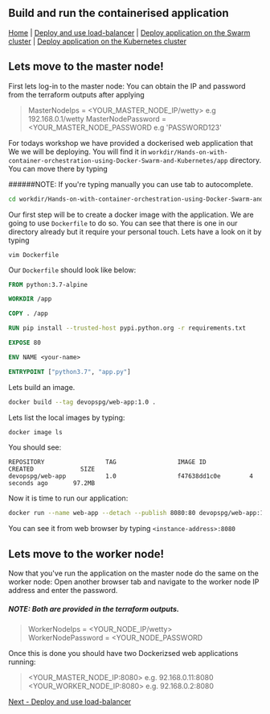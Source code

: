 ## Build and run the containerised application
[Home](../README.md) | [Deploy and use load-balancer](lb.md) | [Deploy application on the Swarm cluster](swarm.md) | [Deploy application on the Kubernetes cluster](k8s.md)

## Lets move to the master node!

First lets log-in to the master node: You can obtain the IP and password from the terraform outputs after applying

> MasterNodeIps = <YOUR_MASTER_NODE_IP/wetty> e.g 192.168.0.1/wetty
MasterNodePassword = <YOUR_MASTER_NODE_PASSWORD e.g 'PASSWORD123'

For todays workshop we have provided a dockerised web application that We we will be deploying. You will find it in ```workdir/Hands-on-with-container-orchestration-using-Docker-Swarm-and-Kubernetes/app``` directory. You can move there by typing

######NOTE: If you're typing manually you can use tab to autocomplete. 

 ```bash
 cd workdir/Hands-on-with-container-orchestration-using-Docker-Swarm-and-Kubernetes/app


 ```
 Our first step will be to create a docker image with the application. We are going to use ```Dockerfile``` to do so. You can see that there is one in our directory already but it require your personal touch. Lets have a look on it by typing
 ```
 vim Dockerfile
 ```
Our ```Dockerfile``` should look like below:

```dockerfile
FROM python:3.7-alpine

WORKDIR /app

COPY . /app

RUN pip install --trusted-host pypi.python.org -r requirements.txt

EXPOSE 80

ENV NAME <your-name>

ENTRYPOINT ["python3.7", "app.py"]
```
Lets build an image.
```bash
docker build --tag devopspg/web-app:1.0 .
```
Lets list the local images by typing:
```bash
docker image ls
```
You should see:
```
REPOSITORY                 TAG                 IMAGE ID            CREATED             SIZE
devopspg/web-app           1.0                 f47638dd1c0e        4 seconds ago       97.2MB
```
Now it is time to run our application:
```bash
docker run --name web-app --detach --publish 8080:80 devopspg/web-app:1.0
```
You can see it from web browser by typing ```<instance-address>:8080```

## Lets move to the worker node!

Now that you've run the application on the master node do the same on the worker node: Open another browser tab and navigate to the worker node IP address and enter the password. 

##### NOTE: Both are provided in the terraform outputs.

> WorkerNodeIps = <YOUR_NODE_IP/wetty> \
WorkerNodePassword = <YOUR_NODE_PASSWORD  

Once this is done you should have two Dockerizsed web applications running: 

><YOUR_MASTER_NODE_IP:8080> e.g. 92.168.0.11:8080 \
<YOUR_WORKER_NODE_IP:8080> e.g. 92.168.0.2:8080



[Next - Deploy and use load-balancer](lb.md)
